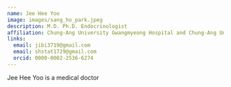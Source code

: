 ```yaml
---
name: Jee Hee Yoo
image: images/sang_ho_park.jpeg
description: M.D. Ph.D. Endocrinologist
affiliation: Chung-Ang University Gwangmyeong Hospital and Chung-Ang University
links:
  email: jibi3719@gmail.com
  email: shstat1729@gmail.com
  orcid: 0000-0002-2536-6274
---
```


Jee Hee Yoo is a medical doctor